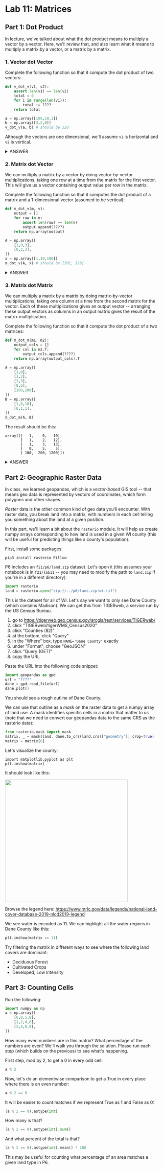 # Lab 11: Matrices

## Part 1: Dot Product

In lecture, we've talked about what the dot product means to multiply
a vector by a vector.  Here, we'll review that, and also learn what it
means to multiply a matrix by a vector, or a matrix by a matrix.

### 1. Vector dot Vector

Complete the following function so that it compute the dot product of
two vectors:

```python
def v_dot_v(v1, v2):
    assert len(v1) == len(v2)
    total = 0
    for i in range(len(v1)):
        total += ????
    return total

a = np.array([100,10,1])
b = np.array([3,2,0])
v_dot_v(a, b) # should be 320
```

Although the vectors are one dimensional, we'll assume `v1` is
horizontal and `v2` is vertical.

<details>
    <summary>ANSWER</summary>
    <code>v1[i] * v2[i]</code>
</details>

### 2. Matrix dot Vector

We can multiply a matrix by a vector by doing vector-by-vector
multiplications, taking one row at a time from the matrix for the
first vector.  This will give us a vector containing output value per
row in the matrix.

Complete the following function so that it computes the dot product of
a matrix and a 1-dimensional vector (assumed to be vertical):

```python
def m_dot_v(m, v):
    output = []
    for row in m:
        assert len(row) == len(v)
        output.append(????)
    return np.array(output)

A = np.array([
    [1,0,3],
    [0,2,3],
])
x = np.array([1,10,100])
m_dot_v(A, x) # should be [301, 320]
```

<details>
    <summary>ANSWER</summary>
    <code>v_dot_v(row, v)</code>
</details>

### 3. Matrix dot Matrix

We can multiply a matrix by a matrix by doing matrix-by-vector
multiplications, taking one column at a time from the second matrix
for the vector.  Each of these multiplications gives an output vector
-- arranging these output vectors as columns in an output matrix gives
the result of the matrix multiplication.

Complete the following function so that it compute the dot product of
a two matrices:

```python
def m_dot_m(m1, m2):
    output_cols = []
    for col in m2.T:
        output_cols.append(????)
    return np.array(output_cols).T

A = np.array([
    [1,0],
    [1,2],
    [1,3],
    [0,5],
    [100,200],
])
B = np.array([
    [1,0,10],
    [0,1,1],
])
m_dot_m(A, B)
```

The result should be this:

```
array([[   1,    0,   10],
       [   1,    2,   12],
       [   1,    3,   13],
       [   0,    5,    5],
       [ 100,  200, 1200]])
```

<details>
    <summary>ANSWER</summary>
    <code>m_dot_v(m1, col)</code>
</details>

## Part 2: Geographic Raster Data

In class, we learned geopandas, which is a *vector-based* GIS tool --
that means geo data is represented by vectors of coordinates, which
form polygons and other shapes.

*Raster* data is the other common kind of geo data you'll encounter.
 With raster data, you break land into a matrix, with numbers in each
 cell telling you something about the land at a given position.

In this part, we'll learn a bit about the `rasterio` module.  It will
help us create numpy arrays corresponding to how land is used in a
given WI county (this will be useful for predicting things like a
county's population).

First, install some packages:

```
pip3 install rasterio Pillow
```

P6 includes an `f21/p6/land.zip` dataset.  Let's open it (this assumes
your notebook is in `f21/lab11` -- you may need to modify the path to
`land.zip` if you're in a different directory):

```python
import rasterio
land = rasterio.open("zip://../p6/land.zip!wi.tif")
```

This is the dataset for all of WI.  Let's say we want to only see Dane
County (which contains Madison).  We can get this from TIGERweb, a
service run by the US Census Bureau.

1. go to https://tigerweb.geo.census.gov/arcgis/rest/services/TIGERweb/
2. click "TIGERweb/tigerWMS_Census2020"
3. click "Counties (82)"
4. at the bottom, click "Query"
5. in the "Where" box, type `NAME='Dane County'` exactly
6. under "Format", choose "GeoJSON"
7. click "Query (GET)"
8. copy the URL

Paste the URL into the following code snippet:

```python
import geopandas as gpd
url = "????"
dane = gpd.read_file(url)
dane.plot()
```

You should see a rough outline of Dane County.

We can use that outline as a *mask* on the raster data to get a numpy
array of land use.  A mask identifies specific cells in a matrix that
matter to us (note that we need to convert our geopandas data to the
same CRS as the rasterio data):

```python
from rasterio.mask import mask
matrix, _ = mask(land, dane.to_crs(land.crs)["geometry"], crop=True)
matrix = matrix[0]
```

Let's visualize the county:

```
import matplotlib.pyplot as plt
plt.imshow(matrix)
```

It should look like this:

<img src="dane.jpg" width=400>

Browse the legend here: https://www.mrlc.gov/data/legends/national-land-cover-database-2019-nlcd2019-legend

We see water is encoded as 11.  We can highlight all the water regions in Dane County like this:

```python
plt.imshow(matrix == 11)
```

Try filtering the matrix in different ways to see where the following land covers are dominant:

* Deciduous Forest
* Cultivated Crops
* Developed, Low Intensity

## Part 3: Counting Cells

Run the following:

```python
import numpy as np
a = np.array([
    [0,0,5,8],
    [1,2,4,8],
    [2,4,6,9],
])
```

How many even numbers are in this matrix?  What percentage of the
numbers are even?  We'll walk you through the solution.  Please run
each step (which builds on the previous) to see what's happening.

First step, mod by 2, to get a 0 in every odd cell:

```python
a % 2
```

Now, let's do an elementwise comparison to get a True in every place where there is an even number:

```python
a % 2 == 0
```

It will be easier to count matches if we represent True as 1 and False as 0:

```python
(a % 2 == 0).astype(int)
```

How many is that?

```python
(a % 2 == 0).astype(int).sum()
```

And what percent of the total is that?

```python
(a % 2 == 0).astype(int).mean() * 100
```

This may be useful for counting what percentage of an area matches a
given land type in P6.
